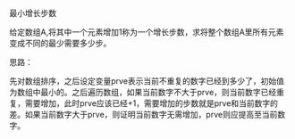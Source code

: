 最小增长步数

给定数组A,将其中一个元素增加1称为一个增长步数，求将整个数组A里所有元素变成不同的最少需要多少步。

思路：

先对数组排序，之后设定变量prve表示当前不重复的数字已经到多少了，初始值为数组中最小的。之后遍历数组，如果当前数字不大于prve，则当前数字已经重复，需要增加，此时prve应该已经+1，需要增加的步数就是prve和当前数字的差。如果当前数字大于prve，则证明当前数字无需增加，prve则应提高至当前数字。